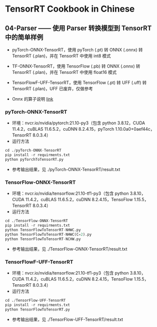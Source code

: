 # TensorRT Cookbook in Chinese

## 04-Parser —— 使用 Parser 转换模型到 TensorRT 中的简单样例
+ pyTorch-ONNX-TensorRT，使用 pyTorch (.pt) 转 ONNX (.onnx) 转 TensorRT (.plan)，并在 TensorRT 中使用 int8 模式
+ TF-ONNX-TensorRT，使用 TensorFlow (.pb) 转 ONNX (.onnx) 转 TensorRT (.plan)，并在 TensorRT 中使用 float16 模式
+ TensorFlowF-UFF-TensorRT，使用 TensorFlow (.pt) 转 UFF (.uff) 转 TensorRT (.plan)，UFF 已废弃，仅做参考

+ Onnx 的算子说明 [link](https://github.com/onnx/onnx/blob/main/docs/Operators.md)

### pyTorch-ONNX-TensorRT
+ 环境：nvcr.io/nvidia/pytorch:21.10-py3（包含 python 3.8.12，CUDA 11.4.2，cuBLAS 11.6.5.2，cuDNN 8.2.4.15，pyTorch 1.10.0a0+0aef44c，TensorRT 8.0.3.4）
+ 运行方法
```python
cd ./pyTorch-ONNX-TensorRT
pip install -r requirments.txt
python pyTorchToTensorRT.py
```
+ 参考输出结果，见 ./pyTorch-ONNX-TensorRT/result.txt

### TensorFlow-ONNX-TensorRT
+ 环境：nvcr.io/nvidia/tensorflow:21.10-tf1-py3（包含 python 3.8.10，CUDA 11.4.2，cuBLAS 11.6.5.2，cuDNN 8.2.4.15，TensoFlow 1.15.5，TensorRT 8.0.3.4）
+ 运行方法
```python
cd ./TensorFlow-ONNX-TensorRT
pip install -r requirments.txt
python TensorFlowToTensorRT-NHWC.py
python TensorFlowToTensorRT-NHWC(C=2).py
python TensorFlowToTensorRT-NCHW.py
```
+ 参考输出结果，见 ./TensorFlow-ONNX-TensorRT/result.txt

### TensorFlowF-UFF-TensorRT
+ 环境：nvcr.io/nvidia/tensorflow:21.10-tf1-py3（包含 python 3.8.10，CUDA 11.4.2，cuBLAS 11.6.5.2，cuDNN 8.2.4.15，TensoFlow 1.15.5，TensorRT 8.0.3.4）
+ 运行方法
```python
cd ./TensorFlow-UFF-TensorRT
pip install -r requirments.txt
python TensorFlowToTensorRT.py
```
+ 参考输出结果，见 ./TensorFlow-UFF-TensorRT/result.txt

